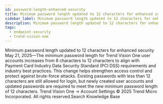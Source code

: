 ```yaml
---
id: password-length-enhanced-security
title: Minimum password length updated to 12 characters for enhanced security
sidebar_label: Minimum password length updated to 12 characters for enhanced security
description: Minimum password length updated to 12 characters for enhanced security
tags:
  - endpoint-security
  - trend-vision-one
---
```


 Minimum password length updated to 12 characters for enhanced security May 21, 2025—The minimum password length for Trend Vision One user accounts increases from 8 characters to 12 characters to align with Payment Card Industry Data Security Standard (PCI DSS) requirements and industry best practices. This change helps strengthen access control and protect against brute-force attacks. Existing passwords with less than 12 characters are still allowed for login, but newly created user accounts and updated passwords are required to meet the new minimum password length of 12 characters. Trend Vision One → Account Settings © 2025 Trend Micro Incorporated. All rights reserved.Search Knowledge Base